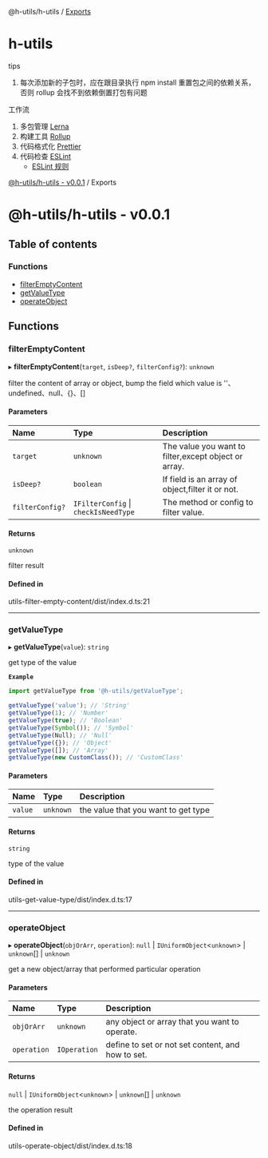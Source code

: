 
<a name="readmemd"></a>

@h-utils/h-utils / [Exports](#modulesmd)

# h-utils

tips

1. 每次添加新的子包时，应在跟目录执行 npm install 重置包之间的依赖关系，否则 rollup 会找不到依赖倒置打包有问题

工作流

1. 多包管理 [Lerna](https://lerna.js.org/)
2. 构建工具 [Rollup](https://www.rollupjs.com/)
3. 代码格式化 [Prettier](https://prettier.io/)
4. 代码检查 [ESLint](https://eslint.org/)
   - [ESLint 规则](https://zh-hans.eslint.org/docs/latest/rules/)


<a name="modulesmd"></a>

[@h-utils/h-utils - v0.0.1](#readmemd) / Exports

# @h-utils/h-utils - v0.0.1

## Table of contents

### Functions

- [filterEmptyContent](#filteremptycontent)
- [getValueType](#getvaluetype)
- [operateObject](#operateobject)

## Functions

### filterEmptyContent

▸ **filterEmptyContent**(`target`, `isDeep?`, `filterConfig?`): `unknown`

filter the content of array or object, bump the field which value is ''、undefined、null、{}、[]

#### Parameters

| Name | Type | Description |
| :------ | :------ | :------ |
| `target` | `unknown` | The value you want to filter,except object or array. |
| `isDeep?` | `boolean` | If field is an array of object,filter it or not. |
| `filterConfig?` | `IFilterConfig` \| `checkIsNeedType` | The method or config to filter value. |

#### Returns

`unknown`

filter result

#### Defined in

utils-filter-empty-content/dist/index.d.ts:21

___

### getValueType

▸ **getValueType**(`value`): `string`

get type of the value

**`Example`**

```ts
import getValueType from '@h-utils/getValueType';

getValueType('value'); // 'String'
getValueType(1); // 'Number'
getValueType(true); // 'Boolean'
getValueType(Symbol()); // 'Symbol'
getValueType(Null); // 'Null'
getValueType({}); // 'Object'
getValueType([]); // 'Array'
getValueType(new CustomClass()); // 'CustomClass'
```

#### Parameters

| Name | Type | Description |
| :------ | :------ | :------ |
| `value` | `unknown` | the value that you want to get type |

#### Returns

`string`

type of the value

#### Defined in

utils-get-value-type/dist/index.d.ts:17

___

### operateObject

▸ **operateObject**(`objOrArr`, `operation`): ``null`` \| `IUniformObject`<`unknown`\> \| `unknown`[] \| `unknown`

get a new object/array that performed particular operation

#### Parameters

| Name | Type | Description |
| :------ | :------ | :------ |
| `objOrArr` | `unknown` | any object or array that you want to operate. |
| `operation` | `IOperation` | define to set or not set content, and how to set. |

#### Returns

``null`` \| `IUniformObject`<`unknown`\> \| `unknown`[] \| `unknown`

the operation result

#### Defined in

utils-operate-object/dist/index.d.ts:18
